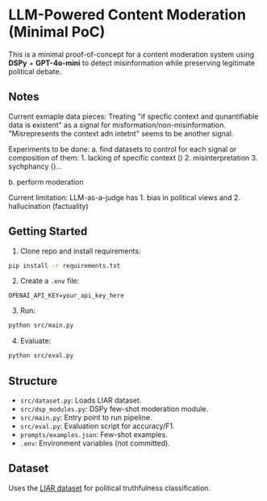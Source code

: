 # LLM-Powered Content Moderation (Minimal PoC)

This is a minimal proof-of-concept for a content moderation system using **DSPy** + **GPT-4o-mini** to detect misinformation while preserving legitimate political debate.

## Notes
Current exmaple data pieces: Treating "if specfic context and qunantifiable data is existent" as a signal for misformation/non-misinformation. "Misrepresents the context adn intetnt" seems to be another signal.

Experiments to be done: a. find datasets to control for each signal or composition of them: 1. lacking of specific context () 2. misinterpretation 3. sychphancy ()...

b. perform moderation

Current limitation: LLM-as-a-judge has 1. bias in political views and 2. hallucination (factuality)

## Getting Started

1. Clone repo and install requirements:
```bash
pip install -r requirements.txt
```

2. Create a `.env` file:
```
OPENAI_API_KEY=your_api_key_here
```

3. Run:
```bash
python src/main.py
```

4. Evaluate:
```bash
python src/eval.py
```

## Structure
- `src/dataset.py`: Loads LIAR dataset.
- `src/dsp_modules.py`: DSPy few-shot moderation module.
- `src/main.py`: Entry point to run pipeline.
- `src/eval.py`: Evaluation script for accuracy/F1.
- `prompts/examples.json`: Few-shot examples.
- `.env`: Environment variables (not committed).

## Dataset
Uses the [LIAR dataset](https://huggingface.co/datasets/liar) for political truthfulness classification.

